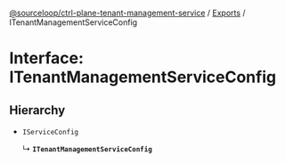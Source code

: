 [@sourceloop/ctrl-plane-tenant-management-service](../README.md) / [Exports](../modules.md) / ITenantManagementServiceConfig

# Interface: ITenantManagementServiceConfig

## Hierarchy

- `IServiceConfig`

  ↳ **`ITenantManagementServiceConfig`**
